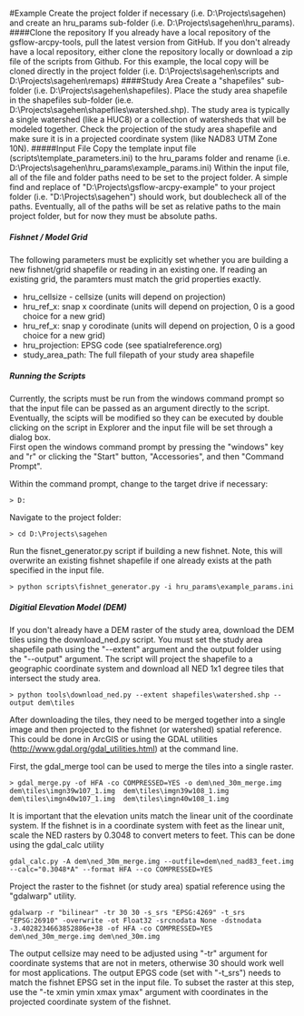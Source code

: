 #Example
Create the project folder if necessary (i.e. D:\Projects\sagehen) and create an hru_params sub-folder (i.e. D:\Projects\sagehen\hru_params).
####Clone the repository
If you already have a local repository of the gsflow-arcpy-tools, pull the latest version from GitHub.  If you don't already have a local repository, either clone the repository locally or download a zip file of the scripts from Github.  For this example, the local copy will be cloned directly in the project folder (i.e. D:\Projects\sagehen\scripts and D:\Projects\sagehen\remaps)
####Study Area
Create a "shapefiles" sub-folder (i.e. D:\Projects\sagehen\shapefiles).
Place the study area shapefile in the shapefiles sub-folder  (ie.e. D:\Projects\sagehen\shapefiles\watershed.shp).  The study area is typically a single watershed (like a HUC8) or a collection of watersheds that will be modeled together.  Check the projection of the study area shapefile and make sure it is in a projected coordinate system (like NAD83 UTM Zone 10N).
#####Input File
Copy the template input file (scripts\template_parameters.ini) to the hru_params folder and rename (i.e. D:\Projects\sagehen\hru_params\example_params.ini)
Within the input file, all of the file and folder paths need to be set to the project folder.  A simple find and replace of "D:\Projects\gsflow-arcpy-example" to your project folder (i.e. "D:\Projects\sagehen") should work, but doublecheck all of the paths.  Eventually, all of the paths will be set as relative paths to the main project folder, but for now they must be absolute paths.
##### Fishnet / Model Grid
The following parameters must be explicitly set whether you are building a new fishnet/grid shapefile or reading in an existing one.  If reading an existing grid, the paramters must match the grid properties exactly.  
- hru_cellsize - cellsize (units will depend on projection)
- hru_ref_x: snap x coordinate (units will depend on projection, 0 is a good choice for a new grid)
- hru_ref_x: snap y corodinate (units will depend on projection, 0 is a good choice for a new grid)
- hru_projection: EPSG code (see spatialreference.org)
- study_area_path: The full filepath of your study area shapefile

##### Running the Scripts
Currently, the scripts must be run from the windows command prompt so that the input file can be passed as an argument directly to the script.  Eventually, the scipts will be modified so they can be executed by double clicking on the script in Explorer and the input file will be set through a dialog box.<br>
First open the windows command prompt by pressing the "windows" key and "r" or clicking the "Start" button, "Accessories", and then "Command Prompt".

Within the command prompt, change to the target drive if necessary:
```
> D:
```

Navigate to the project folder:
```
> cd D:\Projects\sagehen
```
Run the fisnet_generator.py script if building a new fishnet.  Note, this will overwrite an existing fishnet shapefile if one already exists at the path specified in the input file.
```
> python scripts\fishnet_generator.py -i hru_params\example_params.ini
```

##### Digitial Elevation Model (DEM)
If you don't already have a DEM raster of the study area, download the DEM tiles using the download_ned.py script.  You must set the study area shapefile path using the "--extent" argument and the output folder using the "--output" argument.  The script will project the shapefile to a geographic coordinate system and download all NED 1x1 degree tiles that intersect the study area.
```
> python tools\download_ned.py --extent shapefiles\watershed.shp --output dem\tiles
```
After downloading the tiles, they need to be merged together into a single image and then projected to the fishnet (or watershed) spatial reference.  This could be done in ArcGIS or using the GDAL utilities (http://www.gdal.org/gdal_utilities.html) at the command line.  

First, the gdal_merge tool can be used to merge the tiles into a single raster.
```
> gdal_merge.py -of HFA -co COMPRESSED=YES -o dem\ned_30m_merge.img  dem\tiles\imgn39w107_1.img  dem\tiles\imgn39w108_1.img  dem\tiles\imgn40w107_1.img  dem\tiles\imgn40w108_1.img
```

It is important that the elevation units match the linear unit of the coordinate system.  If the fishnet is in a coordinate system with feet as the linear unit, scale the NED rasters by 0.3048 to convert meters to feet.  This can be done using the gdal_calc utility
```
gdal_calc.py -A dem\ned_30m_merge.img --outfile=dem\ned_nad83_feet.img --calc="0.3048*A" --format HFA --co COMPRESSED=YES
```

Project the raster to the fishnet (or study area) spatial reference using the "gdalwarp" utility.  
```
gdalwarp -r "bilinear" -tr 30 30 -s_srs "EPSG:4269" -t_srs "EPSG:26910" -overwrite -ot Float32 -srcnodata None -dstnodata -3.4028234663852886e+38 -of HFA -co COMPRESSED=YES dem\ned_30m_merge.img dem\ned_30m.img
```
The output cellsize may need to be adjusted using "-tr" argument for coordinate systems that are not in meters, otherwise 30 should work well for most applications.  The output EPGS code (set with "-t_srs") needs to match the fishnet EPSG set in the input file.  To subset the raster at this step, use the "-te xmin ymin xmax ymax" argument with coordinates in the projected coordinate system of the fishnet.  
#####

